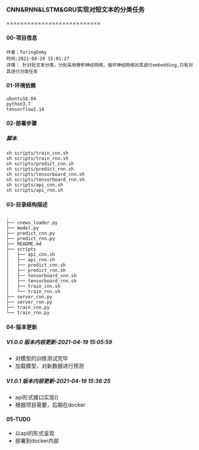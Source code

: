 ### CNN&RNN&LSTM&GRU实现对短文本的分类任务

===========================
#### 00-项目信息
```
作者：TuringEmmy
时间:2021-04-19 15:01:27
详情： 针对短文本分类，分别采用卷积神经网络，循环神经网络对其进行embedding,只有对其进行分类任务
```
#### 01-环境依赖
```
ubuntu18.04
python3.7
tensorflow1.14
```
#### 02-部署步骤
##### 脚本
```
sh scripts/train_cnn.sh  
sh scripts/train_rnn.sh
sh scripts/predict_cnn.sh  
sh scripts/predict_rnn.sh  
sh scripts/tensorboard_cnn.sh  
sh scripts/tensorboard_rnn.sh  
sh scripts/api_cnn.sh  
sh scripts/api_rnn.sh  

```

#### 03-目录结构描述
```
.
├── cnews_loader.py
├── model.py
├── predict_cnn.py
├── predict_rnn.py
├── README.md
├── scripts
│   ├── api_cnn.sh
│   ├── api_rnn.sh
│   ├── predict_cnn.sh
│   ├── predict_rnn.sh
│   ├── tensorboard_cnn.sh
│   ├── tensorboard_rnn.sh
│   ├── train_cnn.sh
│   └── train_rnn.sh
├── server_cnn.py
├── server_rnn.py
├── train_cnn.py
└── train_rnn.py

```


#### 04-版本更新
##### V1.0.0 版本内容更新-2021-04-19 15:05:59
- 对模型的训练测试完毕
- 加载模型，对新数据进行预测
##### V1.0.1 版本内容更新-2021-04-19 15:36:25
- api形式接口实现()
- 根据项目需要，后期在docker

#### 05-TUDO
- 以api的形式呈现
- 部署到docker内部
